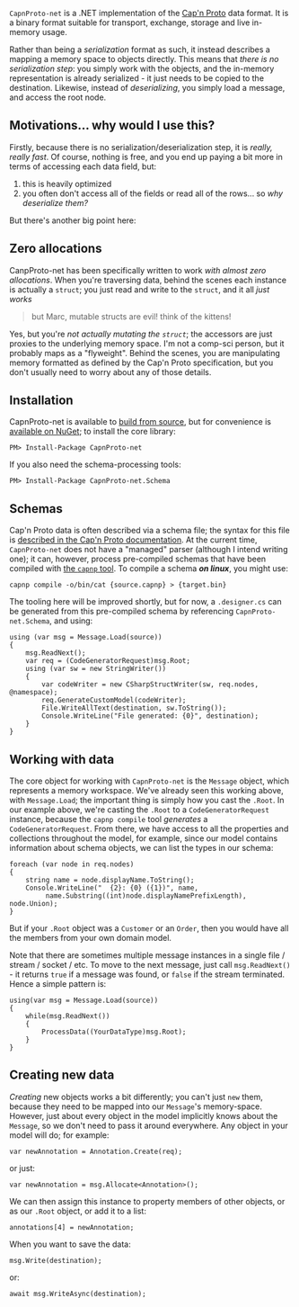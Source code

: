 `CapnProto-net` is a .NET implementation of the [Cap'n Proto](http://kentonv.github.io/capnproto/) data format. It is a binary format suitable for transport, exchange, storage and live in-memory usage.

Rather than being a *serialization* format as such, it instead describes a mapping a memory space to objects directly. This means that *there is no serialization step*: you simply work with the objects, and the in-memory representation is already serialized - it just needs to be copied to the destination. Likewise, instead of *deserializing*, you simply load a message, and access the root node.

Motivations... why would I use this?
-

Firstly, because there is no serialization/deserialization step, it is *really, really fast*. Of course, nothing is free, and you end up paying a bit more in terms of accessing each data field, but:

1. this is heavily optimized
2. you often don't access all of the fields or read all of the rows... so *why deserialize them?*

But there's another big point here:

Zero allocations
-

CanpProto-net has been specifically written to work *with almost zero allocations*. When you're traversing data, behind the scenes each instance is actually a `struct`; you just read and write to the `struct`, and it all *just works*

> but Marc, mutable structs are evil! think of the kittens!

Yes, but you're *not actually mutating the `struct`*; the accessors are just proxies to the underlying memory space. I'm not a comp-sci person, but it probably maps as a "flyweight". Behind the scenes, you are manipulating memory formatted as defined by the Cap'n Proto specification, but you don't usually need to worry about any of those details.


Installation
-

CapnProto-net is available to [build from source](https://github.com/mgravell/capnproto-net/), but for convenience is [available on NuGet](https://www.nuget.org/packages/CapnProto-net/); to install the core library:

    PM> Install-Package CapnProto-net

If you also need the schema-processing tools:

    PM> Install-Package CapnProto-net.Schema

Schemas
-

Cap'n Proto data is often described via a schema file; the syntax for this file is [described in the Cap'n Proto documentation](http://kentonv.github.io/capnproto/language.html). At the current time, `CapnProto-net` does not have a "managed" parser (although I intend writing one); it can, however, process pre-compiled schemas that have been compiled with [the `capnp` tool](http://kentonv.github.io/capnproto/capnp-tool.html). To compile a schema ***on linux***, you might use:

    capnp compile -o/bin/cat {source.capnp} > {target.bin}

The tooling here will be improved shortly, but for now, a `.designer.cs` can be generated from this pre-compiled schema by referencing `CapnProto-net.Schema`, and using:

    using (var msg = Message.Load(source))
    {
        msg.ReadNext();
        var req = (CodeGeneratorRequest)msg.Root;
        using (var sw = new StringWriter())
        {
            var codeWriter = new CSharpStructWriter(sw, req.nodes, @namespace);
            req.GenerateCustomModel(codeWriter);
            File.WriteAllText(destination, sw.ToString());
            Console.WriteLine("File generated: {0}", destination);
        }
    }

Working with data
---

The core object for working with `CapnProto-net` is the `Message` object, which represents a memory workspace. We've already seen this working above, with `Message.Load`; the important thing is simply how you cast the `.Root`. In our example above, we're casting the `.Root` to a `CodeGeneratorRequest` instance, because the `capnp compile` tool *generates* a `CodeGeneratorRequest`. From there, we have access to all the properties and collections throughout the model, for example, since our model contains information about schema objects, we can list the types in our schema:

    foreach (var node in req.nodes)
    {
        string name = node.displayName.ToString();
        Console.WriteLine("  {2}: {0} ({1})", name,
             name.Substring((int)node.displayNamePrefixLength), node.Union);
    }
 
But if your `.Root` object was a `Customer` or an `Order`, then you would have all the members from your own domain model.

Note that there are sometimes multiple message instances in a single file / stream / socket / etc. To move to the next message, just call `msg.ReadNext()` - it returns `true` if a message was found, or `false` if the stream terminated. Hence a simple pattern is:

    using(var msg = Message.Load(source))
    {
        while(msg.ReadNext())
        {
            ProcessData((YourDataType)msg.Root);
        }
    }

Creating new data
-

*Creating* new objects works a bit differently; you can't just `new` them, because they need to be mapped into our `Message`'s memory-space. However, just about every object in the model implicitly knows about the `Message`, so we don't need to pass it around everywhere. Any object in your model will do; for example:

    var newAnnotation = Annotation.Create(req);

or just:

    var newAnnotation = msg.Allocate<Annotation>();

We can then assign this instance to property members of other objects, or as our `.Root` object, or add it to a list:

    annotations[4] = newAnnotation;

When you want to save the data:

    msg.Write(destination);

or:

    await msg.WriteAsync(destination);